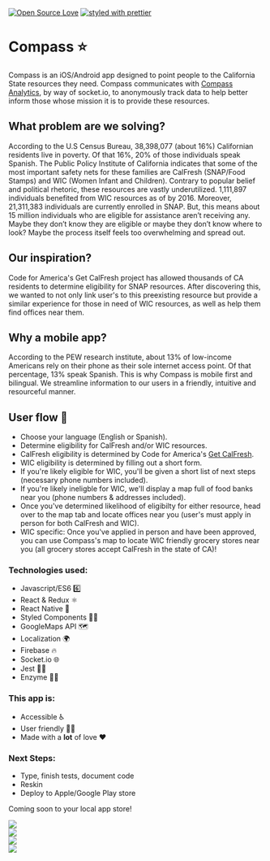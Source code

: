 [![Open Source Love](https://badges.frapsoft.com/os/v1/open-source.svg?v=103)](https://github.com/ellerbrock/open-source-badges/)
[![styled with prettier](https://img.shields.io/badge/styled_with-prettier-ff69b4.svg)](https://github.com/prettier/prettier)

# Compass ⭐
Compass is an iOS/Android app designed to point people to the California State resources they need. Compass communicates with [Compass Analytics](https://www.github.com/kornershop/Compass-Analytics), by way of socket.io, to anonymously track data to help better inform those whose mission it is to provide these resources.

## What problem are we solving?
According to the U.S Census Bureau, 38,398,077 (about 16%) Californian residents live in poverty. Of that 16%, 20% of those individuals speak Spanish. The Public Policy Institute of California indicates that some of the most important safety nets for these families are CalFresh (SNAP/Food Stamps) and WIC (Women Infant and Children). Contrary to popular belief and political rhetoric, these resources are vastly underutilized. 1,111,897 individuals benefited from WIC resources as of by 2016. Moreover, 21,311,383 individuals are currently enrolled in SNAP. But, this means about 15 million individuals who are eligible for assistance aren’t receiving any. Maybe they don’t know they are eligible or maybe they don’t know where to look? Maybe the process itself feels too overwhelming and spread out. 

## Our inspiration?
Code for America's Get CalFresh project has allowed thousands of CA residents to determine eligibility for SNAP resources. After discovering this, we wanted to not only link user's to this preexisting resource but provide a similar experience for those in need of WIC resources, as well as help them find offices near them.

## Why a mobile app? 
According to the PEW research institute, about 13% of low-income Americans rely on their phone as their sole internet access point. Of that percentage, 13% speak Spanish. This is why Compass is mobile first and bilingual. We streamline information to our users in a friendly, intuitive and resourceful manner.

## User flow 🌊
* Choose your language (English or Spanish).
* Determine eligibility for CalFresh and/or WIC resources.
* CalFresh eligibility is determined by Code for America's [Get CalFresh](https://www.getcalfresh.org/).
* WIC eligibility is determined by filling out a short form.
* If you're likely eligible for WIC, you'll be given a short list of next steps (necessary phone numbers included).
* If you're likely ineligble for WIC, we'll display a map full of food banks near you (phone numbers & addresses included).
* Once you've determined likelihood of eligibilty for either resource, head over to the map tab and locate offices near you (user's must apply in person for both CalFresh and WIC).
* WIC specific: Once you've applied in person and have been approved, you can use Compass's map to locate WIC friendly grocery stores near you (all grocery stores accept CalFresh in the state of CA)! 

### Technologies used:
* Javascript/ES6 6️⃣
* React & Redux ⚛️
* React Native 📱
* Styled Components 💅🏼
* GoogleMaps API 🗺️
* Localization 🌍
* Firebase 🔥
* Socket.io 🌐
* Jest 🤹‍♀️
* Enzyme 👩‍🔬

### This app is:
* Accessible ♿️
* User friendly 🤳🏽
* Made with a **lot** of love ❤️

### Next Steps:
* Type, finish tests, document code
* Reskin
* Deploy to Apple/Google Play store

Coming soon to your local app store!

![](https://j.gifs.com/ElYgKl.gif)
<br>
![](https://j.gifs.com/LgjpYv.gif)
<br>
![](https://j.gifs.com/nZ2AGp.gif)
<br>
![](https://j.gifs.com/1j0oBZ.gif)
